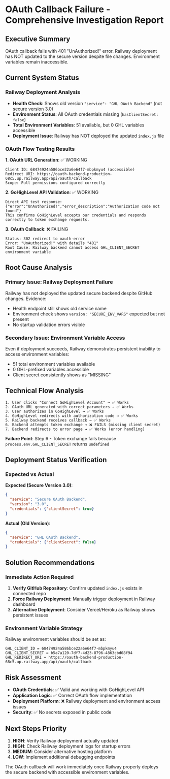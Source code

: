 # OAuth Callback Failure - Comprehensive Investigation Report

## Executive Summary
OAuth callback fails with 401 "UnAuthorized!" error. Railway deployment has NOT updated to the secure version despite file changes. Environment variables remain inaccessible.

## Current System Status

### Railway Deployment Analysis
- **Health Check**: Shows old version `"service": "GHL OAuth Backend"` (not secure version 3.0)
- **Environment Status**: All OAuth credentials missing (`hasClientSecret: false`)
- **Total Environment Variables**: 51 available, but 0 GHL variables accessible
- **Deployment Issue**: Railway has NOT deployed the updated `index.js` file

### OAuth Flow Testing Results

**1. OAuth URL Generation**: ✅ WORKING
```
Client ID: 68474924a586bce22a6e64f7-mbpkmyu4 (accessible)
Redirect URI: https://oauth-backend-production-68c5.up.railway.app/api/oauth/callback
Scope: Full permissions configured correctly
```

**2. GoHighLevel API Validation**: ✅ WORKING
```
Direct API test response: {"error":"UnAuthorized!","error_description":"Authorization code not found"}
This confirms GoHighLevel accepts our credentials and responds correctly to token exchange requests.
```

**3. OAuth Callback**: ❌ FAILING
```
Status: 302 redirect to oauth-error
Error: "UnAuthorized!" with details "401"
Root Cause: Railway backend cannot access GHL_CLIENT_SECRET environment variable
```

## Root Cause Analysis

### Primary Issue: Railway Deployment Failure
Railway has not deployed the updated secure backend despite GitHub changes. Evidence:
- Health endpoint still shows old service name
- Environment check shows `version: "SECURE_ENV_VARS"` expected but not present
- No startup validation errors visible

### Secondary Issue: Environment Variable Access
Even if deployment succeeds, Railway demonstrates persistent inability to access environment variables:
- 51 total environment variables available
- 0 GHL-prefixed variables accessible
- Client secret consistently shows as "MISSING"

## Technical Flow Analysis

```
1. User clicks "Connect GoHighLevel Account" → ✅ Works
2. OAuth URL generated with correct parameters → ✅ Works  
3. User authorizes in GoHighLevel → ✅ Works
4. GoHighLevel redirects with authorization code → ✅ Works
5. Railway backend receives callback → ✅ Works
6. Backend attempts token exchange → ❌ FAILS (missing client secret)
7. Backend redirects to error page → ✅ Works (error handling)
```

**Failure Point**: Step 6 - Token exchange fails because `process.env.GHL_CLIENT_SECRET` returns `undefined`

## Deployment Status Verification

### Expected vs Actual
**Expected (Secure Version 3.0)**:
```json
{
  "service": "Secure OAuth Backend",
  "version": "3.0",
  "credentials": {"clientSecret": true}
}
```

**Actual (Old Version)**:
```json
{
  "service": "GHL OAuth Backend", 
  "credentials": {"clientSecret": false}
}
```

## Solution Recommendations

### Immediate Action Required
1. **Verify GitHub Repository**: Confirm updated `index.js` exists in connected repo
2. **Force Railway Deployment**: Manually trigger deployment in Railway dashboard
3. **Alternative Deployment**: Consider Vercel/Heroku as Railway shows persistent issues

### Environment Variable Strategy
Railway environment variables should be set as:
```
GHL_CLIENT_ID = 68474924a586bce22a6e64f7-mbpkmyu4
GHL_CLIENT_SECRET = b5a7a120-7df7-4d23-8796-4863cbd08f94
GHL_REDIRECT_URI = https://oauth-backend-production-68c5.up.railway.app/api/oauth/callback
```

## Risk Assessment
- **OAuth Credentials**: ✅ Valid and working with GoHighLevel API
- **Application Logic**: ✅ Correct OAuth flow implementation
- **Deployment Platform**: ❌ Railway deployment and environment access issues
- **Security**: ✅ No secrets exposed in public code

## Next Steps Priority
1. **HIGH**: Verify Railway deployment actually updated
2. **HIGH**: Check Railway deployment logs for startup errors
3. **MEDIUM**: Consider alternative hosting platform
4. **LOW**: Implement additional debugging endpoints

The OAuth callback will work immediately once Railway properly deploys the secure backend with accessible environment variables.